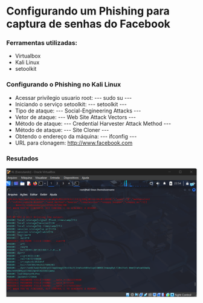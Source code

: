 # Configurando um Phishing para captura de senhas do Facebook

### Ferramentas utilizadas:
- Virtualbox
- Kali Linux
- setoolkit

### Configurando o Phishing no Kali Linux

- Acessar privilegio usuario root: --- sudo su ---
- Iniciando o serviço setoolkit: --- setoolkit ---
- Tipo de ataque: --- Social-Engineering Attacks ---
- Vetor de ataque: --- Web Site Attack Vectors ---
- Método de ataque: --- Credential Harvester Attack Method ---
- Método de ataque: --- Site Cloner ---
- Obtendo o endereço da máquina: --- ifconfig ---
- URL para clonagem: http://www.facebook.com

### Resutados

![Alt text](./results_report.png "Optional title")
